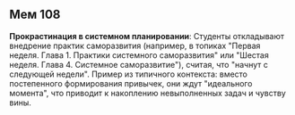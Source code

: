 ## Мем 108

**Прокрастинация в системном планировании**: Студенты откладывают внедрение практик саморазвития (например, в топиках "Первая неделя. Глава 1. Практики системного саморазвития" или "Шестая неделя. Глава 4. Системное саморазвитие"), считая, что "начнут с следующей недели". Пример из типичного контекста: вместо постепенного формирования привычек, они ждут "идеального момента", что приводит к накоплению невыполненных задач и чувству вины.